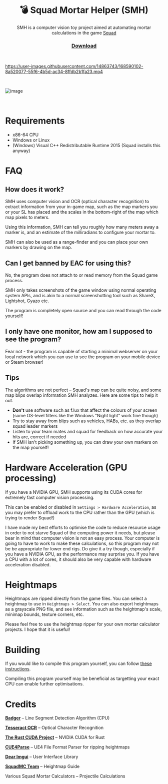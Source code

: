 <h1 align="center">💣 Squad Mortar Helper (SMH)</h1>

<p align="center">SMH is a computer vision toy project aimed at automating mortar calculations in the game <a href="https://joinsquad.com/">Squad</a></p>

<h3 align="center"><a href="https://github.com/WilliamVenner/squad-mortar-helper/releases/latest">Download</a></h3>

<br/>

https://user-images.githubusercontent.com/14863743/168590102-8a520077-55f6-4b5d-ac34-8ffdb2b1fa23.mp4

<br/>

![image](https://user-images.githubusercontent.com/14863743/170140566-62c5a34a-1b12-4c5c-b595-f7643368f90b.png)

<br/>

# Requirements

* x86-64 CPU
* Windows or Linux
* (Windows) Visual C++ Redistributable Runtime 2015 (Squad installs this anyway)

# FAQ

## How does it work?

SMH uses computer vision and OCR (optical character recognition) to extract information from your in-game map, such as the map markers you or your SL has placed and the scales in the bottom-right of the map which map pixels to meters.

Using this information, SMH can tell you roughly how many meters away a marker is, and an estimate of the milliradians to configure your mortar to.

SMH can also be used as a range-finder and you can place your own markers by drawing on the map.

## Can I get banned by EAC for using this?

No, the program does not attach to or read memory from the Squad game process.

SMH only takes screenshots of the game window using normal operating system APIs, and is akin to a normal screenshotting tool such as ShareX, Lightshot, Gyazo etc.

The program is completely open source and you can read through the code yourself!

## I only have one monitor, how am I supposed to see the program?

Fear not - the program is capable of starting a minimal webserver on your local network which you can use to see the program on your mobile device or Steam browser!

## Tips

The algorithms are not perfect – Squad's map can be quite noisy, and some map blips overlap information SMH analyzes. Here are some tips to help it out.

* **Don't** use software such as f.lux that affect the colours of your screen (some OS-level filters like the Windows "Night light" work fine though)
* Try to stay away from blips such as vehicles, HABs, etc. as they overlap squad leader markers
* Listen to your team mates and squad for feedback on how accurate your hits are, correct if needed
* If SMH isn't picking something up, you can draw your own markers on the map yourself!

# Hardware Acceleration (GPU processing)

If you have a NVIDIA GPU, SMH supports using its CUDA cores for extremely fast computer vision processing.

This can be enabled or disabled in `Settings > Hardware Acceleration`, as you may prefer to offload work to the CPU rather than the GPU (which is trying to render Squad!)

I have made my best efforts to optimise the code to reduce resource usage in order to not starve Squad of the computing power it needs, but please bear in mind that computer vision is not an easy process. Your computer is going to have to work to make these calculations, so this program may not be be appropriate for lower end rigs. Do give it a try though, especially if you have a NVIDIA GPU, as the performance may surprise you. If you have a CPU with a lot of cores, it should also be very capable with hardware acceleration disabled.

# Heightmaps

Heightmaps are ripped directly from the game files. You can select a heightmap to use in `Heightmaps > Select`. You can also export heightmaps as a grayscale PNG file, and see information such as the heightmap's scale, minimap bounds, texture corners, etc.

Please feel free to use the heightmap ripper for your own mortar calculator projects. I hope that it is useful!

# Building

If you would like to compile this program yourself, you can follow [these instructions](BUILDING.md).

Compiling this program yourself may be beneficial as targetting your exact CPU can enable further optimisations.

# Credits

**[Badger](https://github.com/Badger9)** – Line Segment Detection Algorithm (CPU)

**[Tesseract OCR](https://github.com/tesseract-ocr/tesseract)** – Optical Character Recognition

**[The Rust CUDA Project](https://github.com/Rust-GPU/Rust-CUDA)** – NVIDIA CUDA for Rust

**[CUE4Parse](https://github.com/FabianFG/CUE4Parse)** – UE4 File Format Parser for ripping heightmaps

**[Dear Imgui](https://github.com/ocornut/imgui)** – User Interface Library

**[SquadMC Team](https://github.com/Endebert/squadmc-maps/wiki/How-to-add-new-maps-to-SquadMC)** – Heightmap Guide

Various Squad Mortar Calculators – Projectile Calculations
